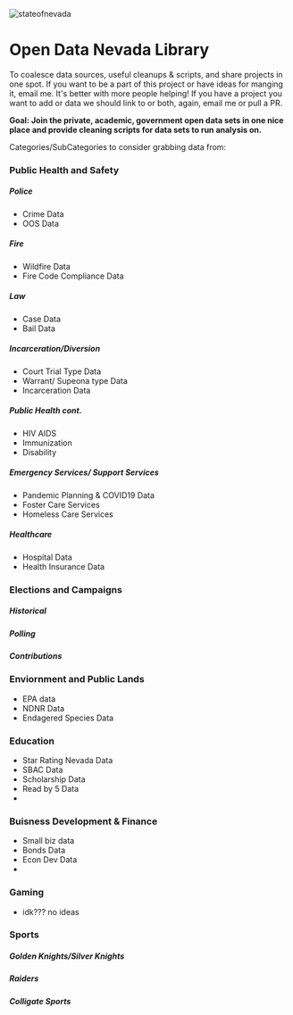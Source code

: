 ![stateofnevada](https://pbs.twimg.com/profile_banners/1334385526242123776/1606977674/1500x500)


# Open Data Nevada Library

To coalesce data sources, useful cleanups &amp; scripts, and share projects in one spot. If you want to be a part of this project or have ideas for manging it, email me. It's better with more people helping! If you have a project you want to add or data we should link to or both, again, email me or pull a PR.

**Goal: Join the private, academic, government open data sets in one nice place and provide cleaning scripts for data sets to run analysis on.**

Categories/SubCategories to consider grabbing data from:

### Public Health and Safety
##### Police
- Crime Data
- OOS Data
##### Fire
- Wildfire Data
- Fire Code Compliance Data
##### Law
- Case Data
- Bail Data
##### Incarceration/Diversion
- Court Trial Type Data
- Warrant/ Supeona type Data
- Incarceration Data
##### Public Health cont.
- HIV AIDS
- Immunization
- Disability
##### Emergency Services/ Support Services
- Pandemic Planning & COVID19 Data
- Foster Care Services
- Homeless Care Services
##### Healthcare
- Hospital Data
- Health Insurance Data


### Elections and Campaigns
##### Historical
##### Polling
##### Contributions


### Enviornment and Public Lands
- EPA data
- NDNR Data
- Endagered Species Data

### Education
- Star Rating Nevada Data
- SBAC Data
- Scholarship Data
- Read by 5 Data
- 


### Buisness Development & Finance
- Small biz data
- Bonds Data
- Econ Dev Data
- 


### Gaming
- idk??? no ideas 

### Sports
##### Golden Knights/Silver Knights
##### Raiders
##### Colligate Sports


